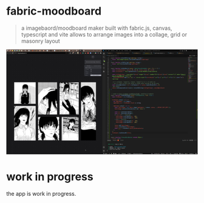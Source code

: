 # fabric-moodboard
> a imagebaord/moodboard maker built with fabric.js, canvas, typescript and vite
> allows to arrange images into a collage, grid or masonry layout
  
![screenshot](screenshot.png)

# work in progress
the app is work in progress.